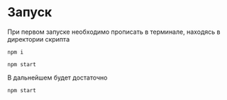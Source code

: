 # Запуск
При первом запуске необходимо прописать в терминале, находясь в директории скрипта
```
npm i

npm start
```
В дальнейшем будет достаточно
```
npm start
```